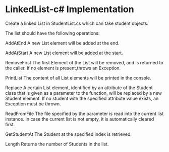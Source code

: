 # LinkedList-c# Implementation 

Create a linked List in StudentList.cs which can take student objects.

The list should have the following operations:

AddAtEnd
A new List element will be added at the end.

AddAtStart
A new List element will be added at the start.

RemoveFirst
The first Element of the List will be removed, and is returned to the caller. If no element is present,throws an Exception.

PrintList
The content of all List elements will be printed in the console.

Replace
A certain List element, identified by an attribute of the Student class that is given as a parameter to the function, will be replaced by a new Student element.
If no student with the specified attribute value exists, an Exception must be thrown.

ReadFromFile
The file specified by the parameter is read into the current list instance. In case the current list is not empty, it is automatically cleared first.

GetStudentAt
The Student at the specified index is retrieved.

Length
Returns the number of Students in the list.
